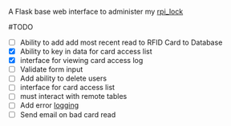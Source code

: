 A Flask base web interface to administer my [rpi_lock](https://github.com/chdsbd/rpi_lock)

#TODO
- [ ] Ability to add add most recent read to RFID Card to Database
- [x] Ability to key in data for card access list
- [x] interface for viewing card access log
- [ ] Validate form input
- [ ] Add ability to delete users
- [ ] interface for card access list
- [ ] must interact with remote tables
- [ ] Add error [logging](http://flask.pocoo.org/docs/0.10/errorhandling/#application-errors)
- [ ] Send email on bad card read
